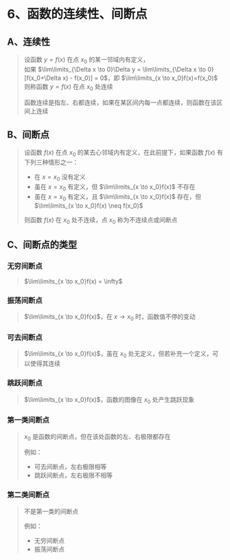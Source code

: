 # 6、函数的连续性、间断点

## A、连续性

> 设函数 $y=f(x)$ 在点 $x_0$ 的某一邻域内有定义，  
> 如果 $\lim\limits_{\Delta x \to 0}\Delta y = \lim\limits_{\Delta x \to 0}[f(x_0+\Delta x) - f(x_0)] = 0$，即 $\lim\limits_{x \to x_0}f(x)=f(x_0)$  
> 则称函数 $y=f(x)$ 在点 $x_0$ 处连续  
>
> 函数连续是指左、右都连续，如果在某区间内每一点都连续，则函数在该区间上连续

## B、间断点

> 设函数 $f(x)$ 在点 $x_0$ 的某去心邻域内有定义，在此前提下，如果函数 $f(x)$ 有下列三种情形之一：
> - 在 $x=x_0$ 没有定义
> - 虽在 $x=x_0$ 有定义，但 $\lim\limits_{x \to x_0}f(x)$ 不存在
> - 虽在 $x=x_0$ 有定义，且 $\lim\limits_{x \to x_0}f(x)$ 存在，但 $\lim\limits_{x \to x_0}f(x) \neq f(x_0)$  
>
> 则函数 $f(x)$ 在 $x_0$ 处不连续，点 $x_0$ 称为不连续点或间断点

## C、间断点的类型

### 无穷间断点

> $\lim\limits_{x \to x_0}f(x) = \infty$

### 振荡间断点

> $\lim\limits_{x \to x_0}f(x)$，在 $x \to x_0$ 时，函数值不停的变动

### 可去间断点

> $\lim\limits_{x \to x_0}f(x)$，虽在 $x_0$ 处无定义，但若补充一个定义，可以使得其连续

### 跳跃间断点

> $\lim\limits_{x \to x_0}f(x)$，函数的图像在 $x_0$ 处产生跳跃现象

### 第一类间断点

> $x_0$ 是函数的间断点，但在该处函数的左、右极限都存在  
>
> 例如：
> - 可去间断点，左右极限相等
> - 跳跃间断点，左右极限不相等

### 第二类间断点

> 不是第一类的间断点  
>
> 例如：
> - 无穷间断点
> - 振荡间断点